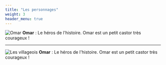 ```yaml
---
title: "Les personnages"
weight: 3
header_menu: true
---
```


<!-- 
Neither embedded figure shortcode, nor Markdown hook were able to render image from asset. 
You would have to .Resouces.GetMatch via custom shortcode.
![Jane Doe](/images/asset-happy-ethnic-woman-sitting-at-table-with-laptop-3769021.jpg) 
-->


![Omar](/images/Omar.png)
**Omar** : Le héros de l'histoire. Omar est un petit castor très courageux !

----
![Les villageois](/images/Omar.png)
**Omar** : Le héros de l'histoire. Omar est un petit castor très courageux !